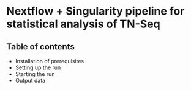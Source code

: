 # Nextflow + Singularity pipeline for statistical analysis of TN-Seq

## Table of contents

* Installation of prerequisites
* Setting up the run
* Starting the run
* Output data
